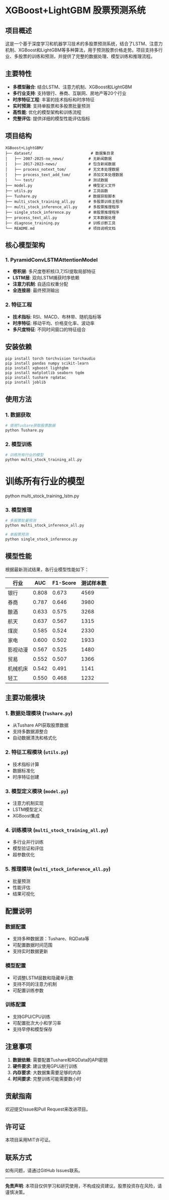 # XGBoost+LightGBM 股票预测系统

## 项目概述

这是一个基于深度学习和机器学习技术的多股票预测系统，结合了LSTM、注意力机制、XGBoost和LightGBM等多种算法，用于预测股票价格走势。项目支持多行业、多股票的训练和预测，并提供了完整的数据处理、模型训练和推理流程。

## 主要特性

- **多模型融合**: 结合LSTM、注意力机制、XGBoost和LightGBM
- **多行业支持**: 支持银行、券商、互联网、房地产等20个行业
- **时序特征工程**: 丰富的技术指标和时序特征
- **实时预测**: 支持单股票和多股票批量预测
- **高性能**: 优化的模型架构和训练流程
- **完整评估**: 提供详细的模型性能评估指标

## 项目结构

```
XGBoost+LightGBM/
├── dataset/                          # 数据集目录
│   ├── 2007-2025-no_news/           # 无新闻数据
│   ├── 2017-2023-news/              # 包含新闻数据
│   ├── process_notext_tom/          # 无文本处理数据
│   ├── process_text_add_tom/        # 添加文本处理数据
│   └── test/                        # 测试数据
├── model.py                         # 模型定义文件
├── utils.py                         # 工具函数
├── Tushare.py                       # 数据获取脚本
├── multi_stock_training_all.py      # 多股票训练主程序
├── multi_stock_inference_all.py     # 多股票推理程序
├── single_stock_inference.py        # 单股票推理程序
├── process_text_all.py              # 文本数据处理
├── diagnose_training.py             # 训练诊断工具
└── README.md                        # 项目说明文档
```

## 核心模型架构

### 1. PyramidConvLSTMAttentionModel
- **卷积层**: 多尺度卷积核(3,7,15)提取局部特征
- **LSTM层**: 双向LSTM捕获时序依赖
- **注意力机制**: 自适应权重分配
- **全连接层**: 最终预测输出

### 2. 特征工程
- **技术指标**: RSI、MACD、布林带、随机指标等
- **时序特征**: 移动平均、价格变化率、波动率
- **多尺度特征**: 不同时间窗口的特征组合

## 安装依赖

```bash
pip install torch torchvision torchaudio
pip install pandas numpy scikit-learn
pip install xgboost lightgbm
pip install matplotlib seaborn tqdm
pip install tushare rqdatac
pip install joblib
```

## 使用方法

### 1. 数据获取

```python
# 使用Tushare获取股票数据
python Tushare.py
```

### 2. 模型训练

```python
# 训练所有行业的模型
python multi_stock_training_all.py
```
# 训练所有行业的模型
python multi_stock_training_lstm.py

### 3. 模型推理

```python
# 多股票批量预测
python multi_stock_inference_all.py

# 单股票预测
python single_stock_inference.py
```

## 模型性能

根据最新测试结果，各行业模型性能如下：

| 行业 | AUC | F1-Score | 测试样本数 |
|------|-----|----------|------------|
| 银行 | 0.808 | 0.673 | 4569 |
| 券商 | 0.787 | 0.646 | 3980 |
| 酿酒 | 0.633 | 0.575 | 3268 |
| 航天 | 0.637 | 0.567 | 1315 |
| 煤炭 | 0.585 | 0.524 | 2330 |
| 家电 | 0.600 | 0.502 | 1933 |
| 影视动漫 | 0.567 | 0.525 | 1480 |
| 贸易 | 0.552 | 0.507 | 1366 |
| 机械机床 | 0.542 | 0.491 | 1141 |
| 轻工 | 0.550 | 0.468 | 1232 |

## 主要功能模块

### 1. 数据处理模块 (`Tushare.py`)
- 从Tushare API获取股票数据
- 支持多数据源整合
- 自动数据清洗和格式化

### 2. 特征工程模块 (`utils.py`)
- 技术指标计算
- 数据标准化
- 时序特征创建

### 3. 模型定义模块 (`model.py`)
- 注意力机制实现
- LSTM模型定义
- XGBoost集成

### 4. 训练模块 (`multi_stock_training_all.py`)
- 多行业并行训练
- 模型验证和评估
- 超参数优化

### 5. 推理模块 (`multi_stock_inference_all.py`)
- 批量预测
- 性能评估
- 结果可视化

## 配置说明

### 数据配置
- 支持多种数据源：Tushare、RQData等
- 可配置数据时间范围
- 支持实时数据更新

### 模型配置
- 可调整LSTM层数和隐藏单元数
- 支持不同的注意力机制
- 可配置训练参数

### 训练配置
- 支持GPU/CPU训练
- 可配置批次大小和学习率
- 支持早停和模型保存

## 注意事项

1. **数据依赖**: 需要配置Tushare和RQData的API密钥
2. **硬件要求**: 建议使用GPU进行训练
3. **内存要求**: 大数据集需要足够的内存
4. **时间要求**: 完整训练可能需要数小时

## 贡献指南

欢迎提交Issue和Pull Request来改进项目。

## 许可证

本项目采用MIT许可证。

## 联系方式

如有问题，请通过GitHub Issues联系。

---

**免责声明**: 本项目仅供学习和研究使用，不构成投资建议。股票投资存在风险，请谨慎决策。 